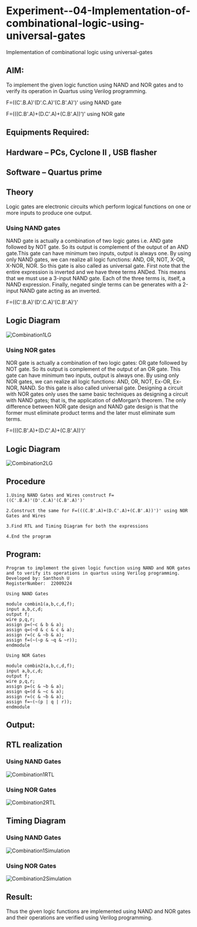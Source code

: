 # Experiment--04-Implementation-of-combinational-logic-using-universal-gates
Implementation of combinational logic using universal-gates
 
## AIM:
To implement the given logic function using NAND and NOR gates and to verify its operation in Quartus using Verilog programming.

F=((C'.B.A)'(D'.C.A)'(C.B'.A)')' using NAND gate

F=(((C.B'.A)+(D.C'.A)+(C.B'.A))')' using NOR gate

## Equipments Required:

## Hardware – PCs, Cyclone II , USB flasher
## Software – Quartus prime


## Theory
Logic gates are electronic circuits which perform logical functions on one or more inputs to produce one output. 

### Using NAND gates
NAND gate is actually a combination of two logic gates i.e. AND gate followed by NOT gate. So its output is complement of the output of an AND gate.This gate can have minimum two inputs, output is always one. By using only NAND gates, we can realize all logic functions: AND, OR, NOT, X-OR, X-NOR, NOR. So this gate is also called as universal gate. First note that the entire expression is inverted and we have three terms ANDed. This means that we must use a 3-input NAND gate. Each of the three terms is, itself, a NAND expression. Finally, negated single terms can be generates with a 2-input NAND gate acting as an inverted.

F=((C'.B.A)'(D'.C.A)'(C.B'.A)')'

## Logic Diagram
![Combination1LG](d.png)

### Using NOR gates
NOR gate is actually a combination of two logic gates: OR gate followed by NOT gate. So its output is complement of the output of an OR gate. This gate can have minimum two inputs, output is always one. By using only NOR gates, we can realize all logic functions: AND, OR, NOT, Ex-OR, Ex-NOR, NAND. So this gate is also called universal gate. Designing a circuit with NOR gates only uses the same basic techniques as designing a circuit with NAND gates; that is, the application of deMorgan’s theorem. The only difference between NOR gate design and NAND gate design is that the former must eliminate product terms and the later must eliminate sum terms.

F=(((C.B'.A)+(D.C'.A)+(C.B'.A))')'

## Logic Diagram
![Combination2LG](nd.png)

## Procedure
```
1.Using NAND Gates and Wires construct F=((C'.B.A)'(D'.C.A)'(C.B'.A)')'

2.Construct the same for F=(((C.B'.A)+(D.C'.A)+(C.B'.A))')' using NOR Gates and Wires

3.Find RTL and Timing Diagram for both the expressions 

4.End the program
```
## Program:
```
Program to implement the given logic function using NAND and NOR gates and to verify its operations in quartus using Verilog programming.
Developed by: Santhosh U
RegisterNumber:  22009224

Using NAND Gates

module combin1(a,b,c,d,f);
input a,b,c,d;
output f;
wire p,q,r;
assign p=(~c & b & a);
assign q=(~d & c & c & a);
assign r=(c & ~b & a);
assign f=(~(~p & ~q & ~r));
endmodule

Using NOR Gates

module combin2(a,b,c,d,f);
input a,b,c,d;
output f;
wire p,q,r;
assign p=(c & ~b & a);
assign q=(d & ~c & a);
assign r=(c & ~b & a);
assign f=~(~(p | q | r));
endmodule
```

## Output:
## RTL realization
### Using NAND Gates
![Combination1RTL](nandrtl.png)

### Using NOR Gates
![Combination2RTL](norrtl.png)

## Timing Diagram
### Using NAND Gates
![Combination1Simulation](td.png)

### Using NOR Gates
![Combination2Simulation](ntd.png)

## Result:
Thus the given logic functions are implemented using NAND and NOR gates and their operations are verified using Verilog programming.
